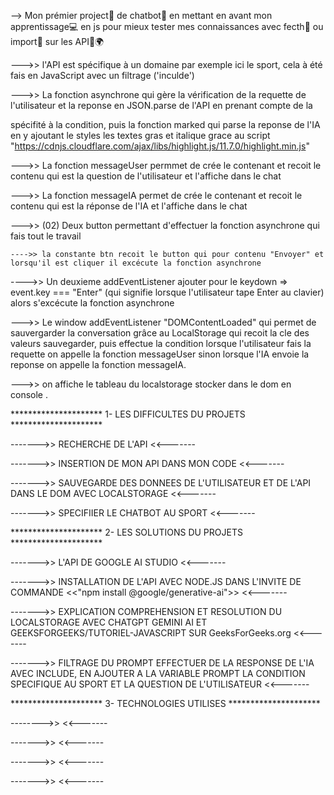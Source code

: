--> Mon prémier project💼 de chatbot👾 en mettant en avant mon apprentissage💻 en js pour mieux tester mes connaissances avec fecth📌 ou import🎈 sur les API🚀🌍


--->> l'API est spécifique à un domaine par exemple ici le sport, cela à été fais en JavaScript avec un filtrage ('inculde') 


--->> La fonction asynchrone qui gère la vérification de la requette de l'utilisateur et la reponse en JSON.parse de l'API en prenant compte de la

spécifité à la condition, puis la fonction marked qui parse la reponse de l'IA en y ajoutant le styles les textes gras et italique grace au script "https://cdnjs.cloudflare.com/ajax/libs/highlight.js/11.7.0/highlight.min.js"


--->> La fonction messageUser permmet de crée le contenant et recoit le contenu qui est la question de l'utilisateur et l'affiche dans le chat


--->> La fonction messageIA permet de crée le contenant et recoit le contenu qui est la réponse de l'IA et l'affiche dans le chat


--->> (02) Deux button permettant d'effectuer la fonction asynchrone qui fais tout le travail

    ---->> la constante btn recoit le button qui pour contenu "Envoyer" et lorsqu'il est cliquer il excécute la fonction asynchrone

   ---->> Un deuxieme addEventListener ajouter pour le keydown => event.key === "Enter" (qui signifie lorsque l'utilisateur tape Enter au clavier) alors s'excécute la fonction asynchrone


--->> Le window addEventListener "DOMContentLoaded" qui permet de sauvergarder la conversation grâce au LocalStorage qui recoit la cle des valeurs sauvegarder, puis effectue la condition lorsque l'utilisateur fais la requette on appelle la fonction messageUser sinon lorsque l'IA envoie la reponse on appelle la fonction messageIA. 

--->> on affiche le tableau du localstorage stocker dans le dom en console .


********************* 1- LES DIFFICULTES DU PROJETS *********************

------->> RECHERCHE DE L'API <<-------

------->> INSERTION DE MON API DANS MON CODE <<-------

------->> SAUVEGARDE DES DONNEES DE L'UTILISATEUR ET DE L'API DANS LE DOM AVEC LOCALSTORAGE <<-------

------->> SPECIFIIER LE CHATBOT AU SPORT <<-------


********************* 2- LES SOLUTIONS DU PROJETS *********************

------->> L'API DE GOOGLE AI STUDIO <GEMINI API> <<-------

------->> INSTALLATION DE L'API AVEC NODE.JS DANS L'INVITE DE COMMANDE <<"npm install @google/generative-ai">> <<-------

------->> EXPLICATION COMPREHENSION ET RESOLUTION DU LOCALSTORAGE AVEC CHATGPT GEMINI AI ET GEEKSFORGEEKS/TUTORIEL-JAVASCRIPT SUR GeeksForGeeks.org <<-------

------->> FILTRAGE DU PROMPT EFFECTUER DE LA RESPONSE DE L'IA AVEC INCLUDE, EN AJOUTER A LA VARIABLE PROMPT LA CONDITION SPECIFIQUE AU SPORT ET LA QUESTION DE L'UTILISATEUR <<-------

********************* 3- TECHNOLOGIES UTILISES *********************

-------->> <HTML> <<-------

------->> <CSS> <<-------

------->> <JAVASCRIPT> <<-------

------->> <API> <<-------

